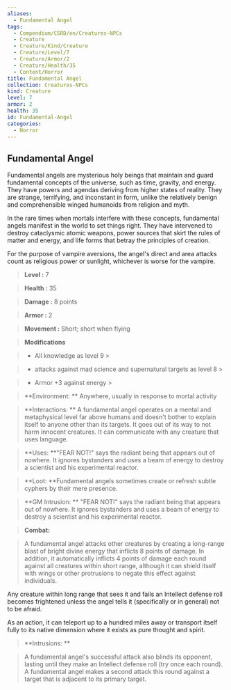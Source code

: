 ```yaml
---
aliases:
  - Fundamental Angel
tags:
  - Compendium/CSRD/en/Creatures-NPCs
  - Creature
  - Creature/Kind/Creature
  - Creature/Level/7
  - Creature/Armor/2
  - Creature/Health/35
  - Content/Horror
title: Fundamental Angel
collection: Creatures-NPCs
kind: Creature
level: 7
armor: 2
health: 35
id: Fundamental-Angel
categories:
  - Horror
---
```

## Fundamental Angel    
Fundamental angels are mysterious holy beings that maintain and guard fundamental concepts of the universe, such as time, gravity, and energy. They have powers and agendas deriving from higher states of reality. They are strange, terrifying, and inconstant in form, unlike the relatively benign and comprehensible winged humanoids from religion and myth.  
In the rare times when mortals interfere with these concepts, fundamental angels manifest in the world to set things right. They have intervened to destroy cataclysmic atomic weapons, power sources that skirt the rules of matter and energy, and life forms that betray the principles of creation.  
For the purpose of vampire aversions, the angel's direct and area attacks count as religious power or sunlight, whichever is worse for the vampire.    
  
    
> **Level :** 7    
> **Health :** 35    
> **Damage :** 8 points    
> **Armor :** 2    
> **Movement :** Short; short when flying    
> **Modifications**    
>- All knowledge as level 9 >  
>    
>- attacks against mad science and supernatural targets as level 8 >  
>    
>- Armor +3 against energy >  
>    
> **Environment: ** Anywhere, usually in response to mortal activity    
> **Interactions: ** A fundamental angel operates on a mental and metaphysical level far above humans and doesn't bother to explain itself to anyone other than its targets. It goes out of its way to not harm innocent creatures. It can communicate with any creature that uses language.    
> **Uses: **"FEAR NOT!" says the radiant being that appears out of nowhere. It ignores bystanders and uses a beam of energy to destroy a scientist and his experimental reactor.    
> **Loot: **Fundamental angels sometimes create or refresh subtle cyphers by their mere presence.    
> **GM Intrusion: ** "FEAR NOT!" says the radiant being that appears out of nowhere. It ignores bystanders and uses a beam of energy to destroy a scientist and his experimental reactor.    
  
> **Combat:**   
> A fundamental angel attacks other creatures by creating a long-range blast of bright divine energy that inflicts 8 points of damage. In addition, it automatically inflicts 4 points of damage each round against all creatures within short range, although it can shield itself with wings or other protrusions to negate this effect against individuals.  
Any creature within long range that sees it and fails an Intellect defense roll becomes frightened unless the angel tells it (specifically or in general) not to be afraid.  
As an action, it can teleport up to a hundred miles away or transport itself fully to its native dimension where it exists as pure thought and spirit.    
    
  
> **Intrusions: **   
> A fundamental angel's successful attack also blinds its opponent, lasting until they make an Intellect defense roll (try once each round). A fundamental angel makes a second attack this round against a target that is adjacent to its primary target.    
